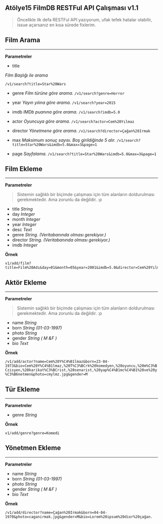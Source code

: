## Atölye15 FilmDB RESTFul API Çalışması v1.1 ##

> Öncelikle ilk defa RESTFul API yazıyorum, ufak tefek hatalar olabilir, issue açarsanız en kısa sürede fixlerim. 

## Film Arama ##

----------
**Parametreler**

 - title
 
 
 *Film Başlığı ile arama*

 `/v1/search?title=Star%20Wars`

 - genre
 *Film türüne göre arama.*
  `/v1/search?genre=Horror`

 - year
*Yayın yılına göre arama.*
 `/v1/search?year=2015`

 - imdb
 *IMDb puanına göre arama.*
  `/v1/search?imdb=5.0`

 - actor
*Oyuncuya göre arama.*
 `/v1/search?actor=Cem%20Yılmaz`

 - director
 *Yönetmene göre arama.*
  `/v1/search?director=Çağan%20Irmak`

 - max
 *Maksimum sonuç sayısı. Boş girildiğinde 5 alır.*
  `/v1/search?title=Star%20Wars&imdb=5.0&max=3&page=1`

 - page
*Sayfalama.*
  `/v1/search?title=Star%20Wars&imdb=5.0&max=3&page=1`


 ## Film Ekleme ##
 
----------
**Parametreler**

> Sistemin sağlıklı bir biçimde çalışması için tüm alanların doldurulması gerekmektedir. Ama zorunlu da değildir. :p

 - title
 *String*
 - day
 *Integer*
 - month
 *Integer*
 - year
 *Integer*
 - desc
 *Text*
 - genre
 *String. (Veritabanında olması gerekiyor.)*
 - director
 *String. (Veritabanında olması gerekiyor.)*
 - imdb
 *Integer*

**Örnek**

    v1/add/film?title=Film%20Adı&day=01&month=05&year=2001&imdb=5.0&director=Cem%20Yılmaz&desc=Lorem%20ipsum%20dior%20atolye15%20&genre=Horror

## Aktör Ekleme ##

----------
**Parametreler**

> Sistemin sağlıklı bir biçimde çalışması için tüm alanların doldurulması gerekmektedir. Ama zorunlu da değildir. :p

 - name
 *String*
 - born
 *String (01-03-1997)*
 - photo
 *String*
 - gender
 *String ( M &F )*
 - bio 
 *Text*
 
 **Örnek**

`/v1/add/actor?name=Cem%20Y%C4%B1lmaz&born=23-04-1973&bio=Cem%20Y%C4%B1lmaz,%20T%C3%BCrk%20komedyen,%20oyuncu,%20m%C3%BCzisyen,%20karikat%C3%BCrist,%20senarist,%20yap%C4%B1mc%C4%B1%20ve%20y%C3%B6netmen&photo=cmylmz.jpg&gender=M`

## Tür Ekleme ##

----------

**Parametreler**

 - genre
 *String*

**Örnek**

`v1/add/genre?genre=Komedi`

## Yönetmen Ekleme ##

----------

**Parametreler**

 - name
 *String*
 - born
 *String (01-03-1997)*
 - photo
 *String*
 - gender
 *String ( M &F )*
 - bio 
 *Text*
 
 **Örnek**
  
`/v1/add/director?name=Çağan%20Irmak&born=04-04-1970&photo=caganirmak.jpg&gender=M&bio=Lorem%20ipsum%20dior%20çağan.`
